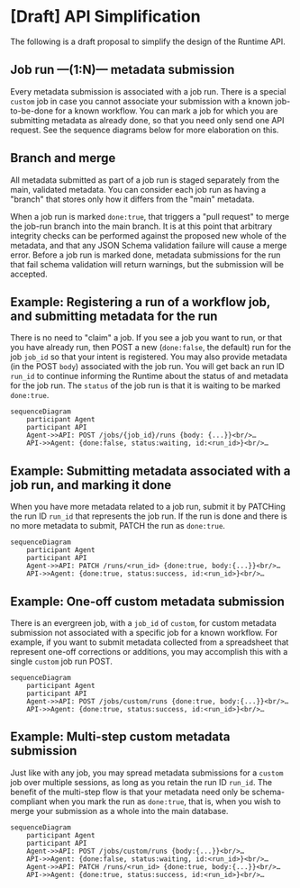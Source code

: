 # [Draft] API Simplification

The following is a draft proposal to simplify the design of the Runtime API.

## Job run &mdash;(1:N)&mdash; metadata submission

Every metadata submission is associated with a job run. There is a special `custom` job in case you
cannot associate your submission with a known job-to-be-done for a known workflow. You can mark a
job for which you are submitting metadata as already done, so that you need only send one API
request. See the sequence diagrams below for more elaboration on this.

## Branch and merge

All metadata submitted as part of a job run is staged separately from the main, validated metadata.
You can consider each job run as having a "branch" that stores only how it differs from the "main"
metadata.

When a job run is marked `done:true`, that triggers a "pull request" to merge the job-run branch
into the main branch. It is at this point that arbitrary integrity checks can be performed against
the proposed new whole of the metadata, and that any JSON Schema validation failure will cause a
merge error. Before a job run is marked done, metadata submissions for the run that fail schema
validation will return warnings, but the submission will be accepted.

## Example: Registering a run of a workflow job, and submitting metadata for the run

There is no need to "claim" a job. If you see a job you want to run, or that you have already run,
then POST a new (`done:false`, the default) run for the job `job_id` so that your intent is
registered. You may also provide metadata (in the POST `body`) associated with the job run. You will
get back an run ID `run_id` to continue informing the Runtime about the status of and metadata for
the job run. The `status` of the job run is that it is waiting to be marked `done:true`.

```mermaid
sequenceDiagram
    participant Agent
    participant API  
    Agent->>API: POST /jobs/{job_id}/runs {body: {...}}<br/>…
    API->>Agent: {done:false, status:waiting, id:<run_id>}<br/>…
```

## Example: Submitting metadata associated with a job run, and marking it done

When you have more metadata related to a job run, submit it by PATCHing the run ID `run_id`
that represents the job run. If the run is done and there is no more metadata to submit,
PATCH the run as `done:true`.

```mermaid
sequenceDiagram
    participant Agent
    participant API  
    Agent->>API: PATCH /runs/<run_id> {done:true, body:{...}}<br/>…
    API->>Agent: {done:true, status:success, id:<run_id>}<br/>…
```


## Example: One-off custom metadata submission

There is an evergreen job, with a `job_id` of `custom`, for custom metadata submission not
associated with a specific job for a known workflow. For example, if you want to submit metadata
collected from a spreadsheet that represent one-off corrections or additions, you may accomplish
this with a single `custom` job run POST.

```mermaid
sequenceDiagram
    participant Agent
    participant API
    Agent->>API: POST /jobs/custom/runs {done:true, body:{...}}<br/>…
    API->>Agent: {done:true, status:success, id:<run_id>}<br/>…
```

## Example: Multi-step custom metadata submission

Just like with any job, you may spread metadata submissions for a `custom` job over multiple
sessions, as long as you retain the run ID `run_id`. The benefit of the multi-step flow is that
your metadata need only be schema-compliant when you mark the run as `done:true`, that is,
when you wish to merge your submission as a whole into the main database.

```mermaid
sequenceDiagram
    participant Agent
    participant API  
    Agent->>API: POST /jobs/custom/runs {body:{...}}<br/>…
    API->>Agent: {done:false, status:waiting, id:<run_id>}<br/>…
    Agent->>API: PATCH /runs/<run_id> {done:true, body:{...}}<br/>…
    API->>Agent: {done:true, status:success, id:<run_id>}<br/>…
```